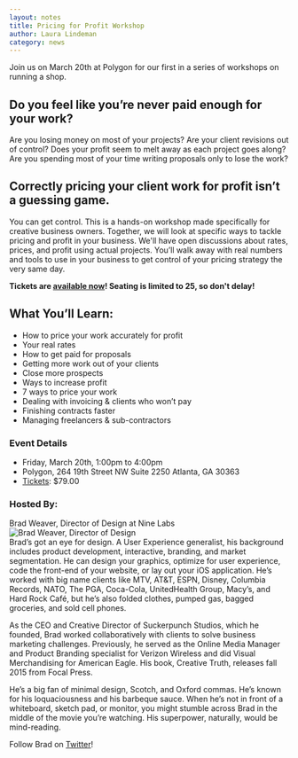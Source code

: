 ```yaml
---
layout: notes
title: Pricing for Profit Workshop
author: Laura Lindeman
category: news
---
```

Join us on March 20th at Polygon for our first in a series of workshops on running a shop.

## Do you feel like you’re never paid enough for your work? 
Are you losing money on most of your projects? Are your client revisions out of control? Does your profit seem to melt away as each project goes along? Are you spending most of your time writing proposals only to lose the work?

## Correctly pricing your client work for profit isn’t a guessing game. 
You can get control. This is a hands-on workshop made specifically for creative business owners. Together, we will look at specific ways to tackle pricing and profit in your business. We'll have open discussions about rates, prices, and profit using actual projects. You’ll walk away with real numbers and tools to use in your business to get control of your pricing strategy the very same day.

**Tickets are [available now](http://www.eventbrite.com/e/pricing-for-profit-tickets-15853555411?aff=eac2)! Seating is limited to 25, so don't delay!**

## What You’ll Learn:
- How to price your work accurately for profit
- Your real rates
- How to get paid for proposals
- Getting more work out of your clients
- Close more prospects
- Ways to increase profit
- 7 ways to price your work
- Dealing with invoicing & clients who won’t pay
- Finishing contracts faster
- Managing freelancers & sub-contractors

### Event Details
- Friday, March 20th, 1:00pm to 4:00pm
- Polygon, 264 19th Street NW Suite 2250 Atlanta, GA 30363
- [Tickets](http://www.eventbrite.com/e/pricing-for-profit-tickets-15853555411?aff=eac2): $79.00

### Hosted By:
Brad Weaver, Director of Design at Nine Labs  
![Brad Weaver, Director of Design](https://ninelabs.com/img/people/brad-weaver.jpg)  
Brad’s got an eye for design. A User Experience generalist, his background includes product development, interactive, branding, and market segmentation. He can design your graphics, optimize for user experience, code the front-end of your website, or lay out your iOS application. He’s worked with big name clients like MTV, AT&T, ESPN, Disney, Columbia Records, NATO, The PGA, Coca-Cola, UnitedHealth Group, Macy’s, and Hard Rock Café, but he’s also folded clothes, pumped gas, bagged groceries, and sold cell phones.

As the CEO and Creative Director of Suckerpunch Studios, which he founded, Brad worked collaboratively with clients to solve business marketing challenges. Previously, he served as the Online Media Manager and Product Branding specialist for Verizon Wireless and did Visual Merchandising for American Eagle. His book, Creative Truth, releases fall 2015 from Focal Press. 

He’s a big fan of minimal design, Scotch, and Oxford commas. He’s known for his loquaciousness and his barbeque sauce. When he’s not in front of a whiteboard, sketch pad, or monitor, you might stumble across Brad in the middle of the movie you’re watching. His superpower, naturally, would be mind-reading.

Follow Brad on [Twitter](https://twitter.com/sbradweaver)!
